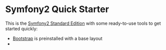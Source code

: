 Symfony2 Quick Starter
========================

This is the [Symfony2 Standard Edition](https://github.com/symfony/symfony-standard) with some ready-to-use tools to get started quickly:

- [Bootstrap](http://bootstrap.braincrafted.com/) is preinstalled with a base layout
-

